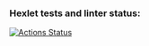 ### Hexlet tests and linter status:
[![Actions Status](https://github.com/AleksandraSolonevich/frontend-project-lvl1/workflows/hexlet-check/badge.svg)](https://github.com/AleksandraSolonevich/frontend-project-lvl1/actions)